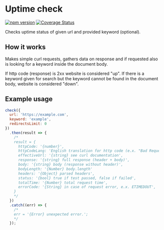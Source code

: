 # Uptime check
[![npm version](https://badge.fury.io/js/uptime-check.svg)](https://badge.fury.io/js/uptime-check) [![Coverage Status](https://coveralls.io/repos/github/sznowicki/uptime-check/badge.svg?branch=master)](https://coveralls.io/github/sznowicki/uptime-check?branch=master)

Checks uptime status of given url and provided keyword (optional).

## How it works
Makes simple curl requests, gathers data on response and if requested also is looking for a keyword inside the document body.

If http code (response) is 2xx website is considered "up". If there is a keyword given for search but the keyword cannot be found in the document body, website is considered "down".

## Example usage
```javascript
check({
  url: 'https://example.com',
  keyword: 'example',
  redirectsLimit: 0
})
  .then(result => {
    /*
    result = {
      httpCode: '{number}',
      httpCodeLang: 'English translation for http code (e.x. "Bad Request")',
      effectiveUrl: '{string} see curl documentation',
      response: '{string} full response (header + body)',
      body: '{string} body (response without header)',
      bodyLength: '{Number} body.length'
      headers: '{Object} parsed headers',
      status: '{bool} true if test passed, false if failed',
      totalTime: '{Number} total request time',
      errorCode: '{String} in case of request error, e.x. ETIMEDOUT',
    }
    */
  })
  .catch((err) => {
    /*
    err = '{Error} unexpected error.';
    */
  });
```
